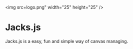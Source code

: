 <img src=logo.png" width="25" height="25" />
# Jacks.js
Jacks.js is a easy, fun and simple way of canvas managing.
